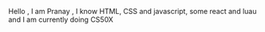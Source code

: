 Hello , I am Pranay , I know HTML, CSS and javascript, some react and luau and I am currently doing CS50X
